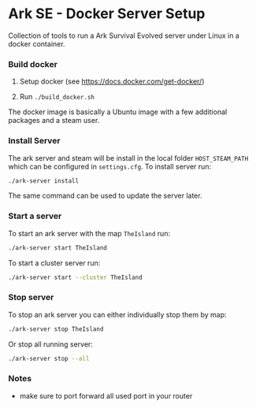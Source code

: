 Ark SE - Docker Server Setup
============================

Collection of tools to run a Ark Survival Evolved server under Linux in a docker container.



### Build docker

1. Setup docker (see https://docs.docker.com/get-docker/)

2. Run `./build_docker.sh`

The docker image is basically a Ubuntu image with a few additional packages and a steam user.


### Install Server

The ark server and steam will be install in the local folder `HOST_STEAM_PATH` which can be
configured in `settings.cfg`.
To install server run:

```bash
./ark-server install
```

The same command can be used to update the server later.


### Start a server

To start an ark server with the map `TheIsland` run:

```bash
./ark-server start TheIsland
```

To start a cluster server run:

```bash
./ark-server start --cluster TheIsland
```


### Stop server

To stop an ark server you can either individually stop them by map:

```bash
./ark-server stop TheIsland
```

Or stop all running server:

```bash
./ark-server stop --all
```


### Notes

*  make sure to port forward all used port in your router
